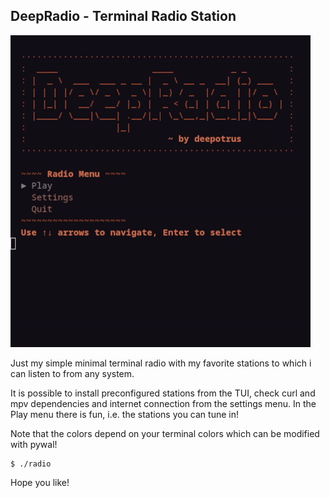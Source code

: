 ## DeepRadio - Terminal Radio Station
![App Demo](.github/assets/demo.gif)

Just my simple minimal terminal radio with my favorite stations to which i can listen to from any system.

It is possible to install preconfigured stations from the TUI, check curl and mpv dependencies and internet connection from the settings menu. In the Play menu there is fun, i.e. the stations you can tune in!

Note that the colors depend on your terminal colors which can be modified with pywal!
```shell
$ ./radio
```
Hope you like!
